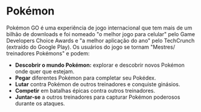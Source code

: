 # Pokémon

​Pokémon GO é uma experiência de jogo internacional que tem mais de um bilhão de
downloads e foi nomeado "o melhor jogo para celular" pelo Game Developers Choice
Awards e "a melhor aplicação do ano" pelo TechCrunch (extraído do Google Play).
Os usuários do jogo se tornam "Mestres/ treinadores Pokémons" e podem:

- **Descobrir o mundo Pokémon:** explorar e descobrir novos Pokémon onde quer
  que estejam.
- **Pegar** diferentes Pokémon para completar seu Pokédex.
- **Lutar** contra Pokémon de outros treinadores e conquiste ginásios.
- **Competir** em batalhas épicas contra outros treinadores.
- **Juntar-se** a outros treinadores para capturar Pokémon poderosos durante os
  ataques.



